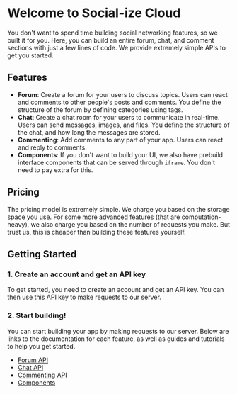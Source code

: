 # Welcome to Social-ize Cloud

You don't want to spend time building social networking features, so we built it for you. Here, you can build an entire forum, chat, and comment sections with just a few lines of code. We provide extremely simple APIs to get you started. 

## Features

- **Forum**: Create a forum for your users to discuss topics. Users can react and comments to other people's posts and comments. You define the structure of the forum by defining categories using tags. 
- **Chat**: Create a chat room for your users to communicate in real-time. Users can send messages, images, and files. You define the structure of the chat, and how long the messages are stored.
- **Commenting**: Add comments to any part of your app. Users can react and reply to comments.
- **Components**: If you don't want to build your UI, we also have prebuild interface components that can be served through `iframe`. You don't need to pay extra for this. 

## Pricing

The pricing model is extremely simple. We charge you based on the storage space you use. For some more advanced features (that are computation-heavy), we also charge you based on the number of requests you make. But trust us, this is cheaper than building these features yourself.

## Getting Started

### 1. Create an account and get an API key

To get started, you need to create an account and get an API key. You can then use this API key to make requests to our server. 

### 2. Start building!

You can start building your app by making requests to our server. Below are links to the documentation for each feature, as well as guides and tutorials to help you get started.

- [Forum API](/products/forum-api.md)
- [Chat API](/products/chat-api.md)
- [Commenting API](/products/commenting-api.md)
- [Components](/products/components.md)



